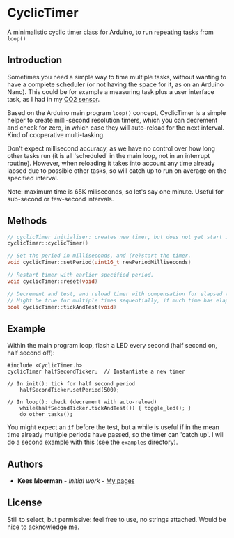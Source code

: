 # CyclicTimer

A minimalistic cyclic timer class for Arduino, to run repeating tasks from `loop()`

## Introduction

Sometimes you need a simple way to time multiple tasks, without
wanting to have a complete scheduler (or not having the space for it, as on
an Arduino Nano). This could be for example a measuring task plus a user
interface task, as I had in my [CO2 sensor](https://www.keesmoerman.nl/airsense.html).

Based on the Arduino main program `loop()` concept, CyclicTimer is a simple
helper to create milli-second resolution timers, which you can decrement
and check for zero, in which case they will auto-reload for the next interval.
Kind of cooperative multi-tasking.

Don't expect millisecond accuracy, as we have no control over how long other
tasks run (it is all 'scheduled' in the main loop, not in an interrupt routine).
However, when reloading it takes into account any time already
lapsed due to possible other tasks, so will catch up to run on average
on the specified interval.

Note: maximum time is 65K miliseconds, so let's say one minute. Useful for
sub-second or few-second intervals.

## Methods

```c++
// cyclicTimer initialiser: creates new timer, but does not yet start it.
cyclicTimer::cyclicTimer()

// Set the period in milliseconds, and (re)start the timer.
void cyclicTimer::setPeriod(uint16_t newPeriodMilliseconds) 

// Restart timer with earlier specified period.
void cyclicTimer::reset(void)

// Decrement and test, and reload timer with compensation for elapsed time.
// Might be true for multiple times sequentially, if much time has elapsed.
bool cyclicTimer::tickAndTest(void) 
```

## Example

Within the main program loop, flash a LED every second (half second on,
half second off):

```
#include <CyclicTimer.h>
cyclicTimer halfSecondTicker;  // Instantiate a new timer

// In init(): tick for half second period
    halfSecondTicker.setPeriod(500);

// In loop(): check (decrement with auto-reload)
    while(halfSecondTicker.tickAndTest()) { toggle_led(); }
    do_other_tasks();
```

You might expect an `if` before the test, but a while is useful if in the mean
time already multiple periods have passed, so the timer can 'catch up'.
I will do a second example with this (see the `examples` directory).


## Authors

* **Kees Moerman** - *Initial work* - [My pages](https://www.keesmoerman.nl)


## License

Still to select, but permissive: feel free to use, no strings attached.
Would be nice to acknowledge me.
